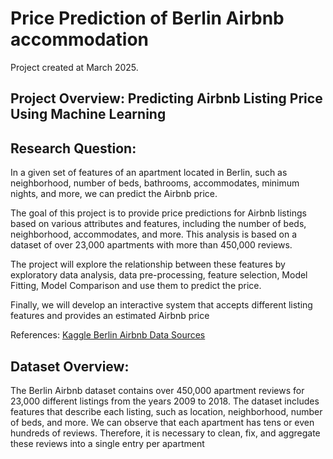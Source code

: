 # Price Prediction of Berlin Airbnb accommodation

Project created at March 2025.

## Project Overview: Predicting Airbnb Listing Price Using Machine Learning


## Research Question:
In a given set of features of an apartment located in Berlin, such as neighborhood, number of beds, bathrooms, accommodates, minimum nights, and more, we can predict the Airbnb price.

The goal of this project is to provide price predictions for Airbnb listings based on various attributes and features, including the number of beds, neighborhood, accommodates, and more. This analysis is based on a dataset of over 23,000 apartments with more than 450,000 reviews.

The project will explore the relationship between these features by exploratory data analysis, data pre-processing, feature selection, Model Fitting, Model Comparison and use them to predict the price.

Finally, we will develop an interactive system that accepts different listing features and provides an estimated Airbnb price

References: 
[Kaggle Berlin Airbnb Data Sources](https://www.kaggle.com/datasets/thedevastator/berlin-airbnb-ratings-how-hosts-measure-up) 

## Dataset Overview:
The Berlin Airbnb dataset contains over 450,000 apartment reviews for 23,000 different listings from the years 2009 to 2018.
The dataset includes features that describe each listing, such as location, neighborhood, number of beds, and more. We can observe that each apartment has tens or even hundreds of reviews. Therefore, it is necessary to clean, fix, and aggregate these reviews into a single entry per apartment
